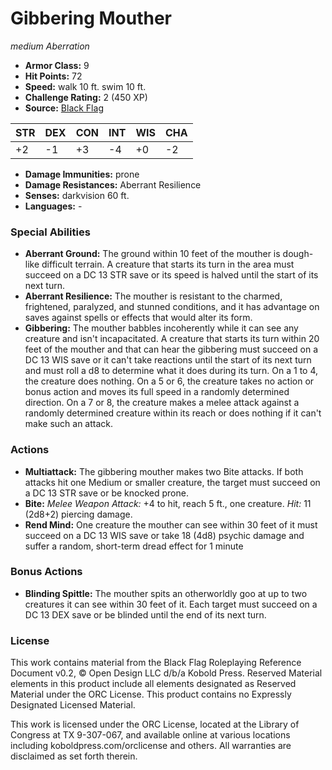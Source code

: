 # Gibbering Mouther

*medium* *Aberration*

- **Armor Class:** 9
- **Hit Points:** 72 
- **Speed:** walk 10 ft. swim 10 ft.
- **Challenge Rating:** 2 (450 XP)
- **Source:** [Black Flag](https://koboldpress.com/kpstore/product/tovrpg-pg-mv/)

| STR | DEX | CON | INT | WIS | CHA |
| --- | --- | --- | --- | --- | --- |
| +2 | -1 | +3 | -4 | +0 | -2 |

- **Damage Immunities:** prone
- **Damage Resistances:** Aberrant Resilience
- **Senses:** darkvision 60 ft.
- **Languages:** -

### Special Abilities

- **Aberrant Ground:** The ground within 10 feet of the mouther is dough-like difficult terrain. A creature that starts its turn in the area must succeed on a DC 13 STR save or its speed is halved until the start of its next turn.
- **Aberrant Resilience:** The mouther is resistant to the charmed, frightened, paralyzed, and stunned conditions, and it has advantage on saves against spells or effects that would alter its form.
- **Gibbering:** The mouther babbles incoherently while it can see any creature and isn't incapacitated. A creature that starts its turn within 20 feet of the mouther and that can hear the gibbering must succeed on a DC 13 WIS save or it can't take reactions until the start of its next turn and must roll a d8 to determine what it does during its turn. On a 1 to 4, the creature does nothing. On a 5 or 6, the creature takes no action or bonus action and moves its full speed in a randomly determined direction. On a 7 or 8, the creature makes a melee attack against a randomly determined creature within its reach or does nothing if it can't make such an attack.

### Actions

- **Multiattack:** The gibbering mouther makes two Bite attacks. If both attacks hit one Medium or smaller creature, the target must succeed on a DC 13 STR save or be knocked prone.
- **Bite:** _Melee Weapon Attack:_ +4 to hit, reach 5 ft., one creature. _Hit:_ 11 (2d8+2) piercing damage.
- **Rend Mind:** One creature the mouther can see within 30 feet of it must succeed on a DC 13 WIS save or take 18 (4d8) psychic damage and suffer a random, short-term dread effect for 1 minute

### Bonus Actions

- **Blinding Spittle:** The mouther spits an otherworldly goo at up to two creatures it can see within 30 feet of it. Each target must succeed on a DC 13 DEX save or be blinded until the end of its next turn.


### License

This work contains material from the Black Flag Roleplaying Reference Document v0.2, © Open Design LLC d/b/a Kobold Press. Reserved Material elements in this product include all elements designated as Reserved Material under the ORC License. This product contains no Expressly Designated Licensed Material.

This work is licensed under the ORC License, located at the Library of Congress at TX 9-307-067, and available online at various locations including koboldpress.com/orclicense and others. All warranties are disclaimed as set forth therein.
